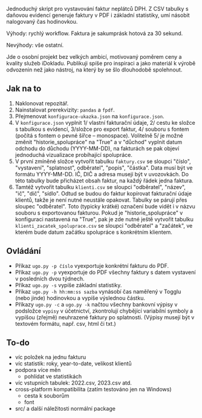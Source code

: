 Jednoduchý skript pro vystavování faktur neplátců DPH. Z CSV tabulky s daňovou evidencí generuje faktury v PDF i základní statistiky, umí násobit nalogovaný čas hodinovkou.

Výhody: rychlý workflow. Faktura je sakumprásk hotová za 30 sekund.

Nevýhody: vše ostatní.

Jde o osobní projekt bez velkých ambicí, motivovaný poměrem ceny a kvality služeb iDokladu. Publikuji spíše pro inspiraci a jako materiál k výrobě odvozenin než jako nástroj, na který by se šlo dlouhodobě spolehnout.

## Jak na to

1. Naklonovat repozitář.
2. Nainstalovat prerekvizity: ```pandas``` a ```fpdf```.  
2. Přejmenovat ```konfigurace-ukazka.json``` na ```konfigurace.json```.
3. V ```konfigurace.json``` vyplnit 1/ vlastní fakturační údaje, 2/ cestu ke složce s tabulkou s evidencí, 3/složce pro export faktur, 4/ souboru s fontem (počítá s fontem o pevné šířce – monospace). Volitelně 5/ je možné změnit "historie_spolupráce" na "True" a v "důchod" vyplnit datum odchodu do důchodu (YYYY-MM-DD), na fakturách se pak objeví jednoduchá vizualizace probíhající spolupráce.
4. V první zmíněné složce vytvořit tabulku ```faktury.csv``` se sloupci "číslo", "vystavení", "splatnost", odběratel", "popis", "částka". Data musí být ve formátu YYYY-MM-DD. IČ, DIČ a adresa musejí být v uvozovkách. Do této tabulky bude přicházet obsah faktur, na každý řádek jedna faktura.
5. Tamtéž vytvořit tabulku ```klienti.csv``` se sloupci "odběratel", "název", "ič", "dič", "sídlo". Odtud se budou do faktur kopírovat fakturační údaje klientů, takže je není nutné neustále opakovat. Tabulky se párují přes sloupec "odběratel". Toto (typicky krátké) označení bude vidět i v názvu souboru s exportovanou fakturou. Pokud je "historie_spolupráce" v konfiguraci nastavená na "True", pak je zde nutné ještě vytvořit tabulku ```klienti_zacatek_spoluprace.csv``` se sloupci "odběratel" a "začátek", ve kterém bude datum začátku spolupráce s konkrétním klientem.

## Ovládání

- Příkaz ```ugo.py -p číslo``` vyexportuje konkrétní fakturu do PDF.
- Příkaz ```ugo.py -p``` vyexportuje do PDF všechny faktury s datem vystavení v posledních dvou týdnech.
- Příkaz ```ugo.py -s``` vypíše základní statistiky.
- Příkaz ```ugo.py -h hh:mm:ss sazba``` vynásobí čas naměřený v Togglu (nebo jinde) hodinovkou a vypíše výslednou částku.
- Příkazy ```ugo.py -c``` a ```ugo.py -k``` načtou všechny bankovní výpisy v podsložce ```vypisy``` v účetnictví, zkontrolují chybějící variabilní symboly a vypíšou (zřejmě) neuhrazené faktury po splatnosti. (Výpisy musejí být v textovém formátu, např. csv, html či txt.)

## To-do

- víc položek na jednu fakturu
- víc statistik: roky, year-to-date, velikost klientů
- podpora více měn
    - pohlídat ve statistikách
- víc vstupních tabulek: 2022.csv, 2023.csv atd.
- cross-platform kompatibilita (zatím testováno jen na Windows)
    - cesta k souborům
    - font
- src/ a další náležitosti normální package